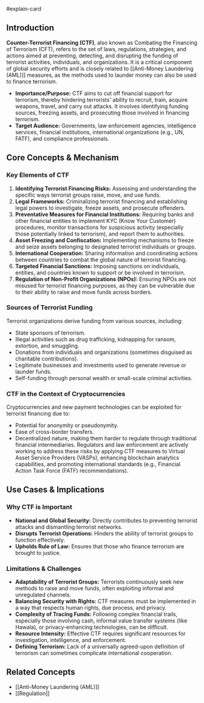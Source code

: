 #explain-card

## Introduction

**Counter-Terrorist Financing (CTF)**, also known as Combating the Financing of Terrorism (CFT), refers to the set of laws, regulations, strategies, and actions aimed at preventing, detecting, and disrupting the funding of terrorist activities, individuals, and organizations. It is a critical component of global security efforts and is closely related to [[Anti-Money Laundering (AML)]] measures, as the methods used to launder money can also be used to finance terrorism.

- **Importance/Purpose:** CTF aims to cut off financial support for terrorism, thereby hindering terrorists' ability to recruit, train, acquire weapons, travel, and carry out attacks. It involves identifying funding sources, freezing assets, and prosecuting those involved in financing terrorism.
- **Target Audience:** Governments, law enforcement agencies, intelligence services, financial institutions, international organizations (e.g., UN, FATF), and compliance professionals.

## Core Concepts & Mechanism

### Key Elements of CTF

1.  **Identifying Terrorist Financing Risks:** Assessing and understanding the specific ways terrorist groups raise, move, and use funds.
2.  **Legal Frameworks:** Criminalizing terrorist financing and establishing legal powers to investigate, freeze assets, and prosecute offenders.
3.  **Preventative Measures for Financial Institutions:** Requiring banks and other financial entities to implement KYC (Know Your Customer) procedures, monitor transactions for suspicious activity (especially those potentially linked to terrorism), and report them to authorities.
4.  **Asset Freezing and Confiscation:** Implementing mechanisms to freeze and seize assets belonging to designated terrorist individuals or groups.
5.  **International Cooperation:** Sharing information and coordinating actions between countries to combat the global nature of terrorist financing.
6.  **Targeted Financial Sanctions:** Imposing sanctions on individuals, entities, and countries known to support or be involved in terrorism.
7.  **Regulation of Non-Profit Organizations (NPOs):** Ensuring NPOs are not misused for terrorist financing purposes, as they can be vulnerable due to their ability to raise and move funds across borders.

### Sources of Terrorist Funding

Terrorist organizations derive funding from various sources, including:

- State sponsors of terrorism.
- Illegal activities such as drug trafficking, kidnapping for ransom, extortion, and smuggling.
- Donations from individuals and organizations (sometimes disguised as charitable contributions).
- Legitimate businesses and investments used to generate revenue or launder funds.
- Self-funding through personal wealth or small-scale criminal activities.

### CTF in the Context of Cryptocurrencies

Cryptocurrencies and new payment technologies can be exploited for terrorist financing due to:

- Potential for anonymity or pseudonymity.
- Ease of cross-border transfers.
- Decentralized nature, making them harder to regulate through traditional financial intermediaries.
  Regulators and law enforcement are actively working to address these risks by applying CTF measures to Virtual Asset Service Providers (VASPs), enhancing blockchain analytics capabilities, and promoting international standards (e.g., Financial Action Task Force (FATF) recommendations).

## Use Cases & Implications

### Why CTF is Important

- **National and Global Security:** Directly contributes to preventing terrorist attacks and dismantling terrorist networks.
- **Disrupts Terrorist Operations:** Hinders the ability of terrorist groups to function effectively.
- **Upholds Rule of Law:** Ensures that those who finance terrorism are brought to justice.

### Limitations & Challenges

- **Adaptability of Terrorist Groups:** Terrorists continuously seek new methods to raise and move funds, often exploiting informal and unregulated channels.
- **Balancing Security with Rights:** CTF measures must be implemented in a way that respects human rights, due process, and privacy.
- **Complexity of Tracing Funds:** Following complex financial trails, especially those involving cash, informal value transfer systems (like Hawala), or privacy-enhancing technologies, can be difficult.
- **Resource Intensity:** Effective CTF requires significant resources for investigation, intelligence, and enforcement.
- **Defining Terrorism:** Lack of a universally agreed-upon definition of terrorism can sometimes complicate international cooperation.

## Related Concepts

- [[Anti-Money Laundering (AML)]]
- [[Regulation]]
